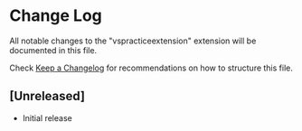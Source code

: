 # Change Log

All notable changes to the "vspracticeextension" extension will be documented in this file.

Check [Keep a Changelog](http://keepachangelog.com/) for recommendations on how to structure this file.

## [Unreleased]

- Initial release